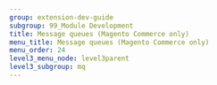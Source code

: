 ```yaml
---
group: extension-dev-guide
subgroup: 99_Module Development
title: Message queues (Magento Commerce only)
menu_title: Message queues (Magento Commerce only)
menu_order: 24
level3_menu_node: level3parent
level3_subgroup: mq
---
```

